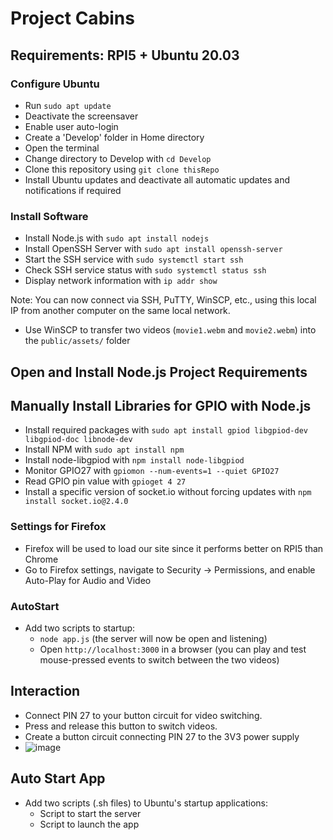 # Project Cabins

## Requirements: RPI5 + Ubuntu 20.03

### Configure Ubuntu
- Run `sudo apt update`
- Deactivate the screensaver
- Enable user auto-login
- Create a 'Develop' folder in Home directory
- Open the terminal
- Change directory to Develop with `cd Develop`
- Clone this repository using `git clone thisRepo`
- Install Ubuntu updates and deactivate all automatic updates and notifications if required

### Install Software

- Install Node.js with `sudo apt install nodejs`
- Install OpenSSH Server with `sudo apt install openssh-server`
- Start the SSH service with `sudo systemctl start ssh`
- Check SSH service status with `sudo systemctl status ssh`
- Display network information with `ip addr show`

Note: You can now connect via SSH, PuTTY, WinSCP, etc., using this local IP from another computer on the same local network.

- Use WinSCP to transfer two videos (`movie1.webm` and `movie2.webm`) into the `public/assets/` folder

## Open and Install Node.js Project Requirements

## Manually Install Libraries for GPIO with Node.js
- Install required packages with `sudo apt install gpiod libgpiod-dev libgpiod-doc libnode-dev`
- Install NPM with `sudo apt install npm`
- Install node-libgpiod with `npm install node-libgpiod`
- Monitor GPIO27 with `gpiomon --num-events=1 --quiet GPIO27`
- Read GPIO pin value with `gpioget 4 27`
- Install a specific version of socket.io without forcing updates with `npm install socket.io@2.4.0`

### Settings for Firefox
- Firefox will be used to load our site since it performs better on RPI5 than Chrome
- Go to Firefox settings, navigate to Security -> Permissions, and enable Auto-Play for Audio and Video

### AutoStart
- Add two scripts to startup:
  - `node app.js` (the server will now be open and listening)
  - Open `http://localhost:3000` in a browser (you can play and test mouse-pressed events to switch between the two videos)

## Interaction
- Connect PIN 27 to your button circuit for video switching.
- Press and release this button to switch videos.
- Create a button circuit connecting PIN 27 to the 3V3 power supply
- ![image](https://github.com/carlesgutierrez/videoplayer-nodejs-p5js-gpio/assets/203877/dbfcf1e3-86c6-45ab-b09a-3314628d0b8b)

## Auto Start App
- Add two scripts (.sh files) to Ubuntu's startup applications:
  - Script to start the server
  - Script to launch the app
